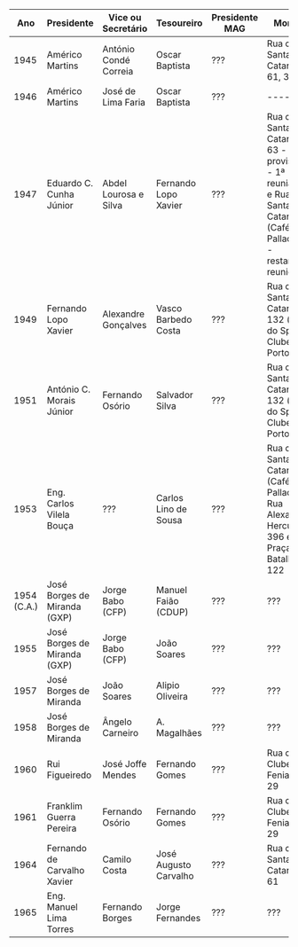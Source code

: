 | Ano   |     Presidente               | Vice ou Secretário     |       Tesoureiro       |   Presidente MAG |         Morada                  |
| ----  |       ---                    |       ---              |            ---         |       -----      |          ----                   |
| 1945  |     Américo Martins          | António Condé Correia  |       Oscar Baptista   |       ???        |       Rua de Santa Catarina, 61, 3º|
| 1946  |     Américo Martins          | José de Lima Faria     |       Oscar Baptista   |       ???        |       -----      |       Rua de Santa Catarina, 61, 3º|
| 1947  |     Eduardo C. Cunha Júnior  | Abdel Lourosa e Silva  |  Fernando Lopo Xavier  |       ???        |       Rua de Santa Catarina, 63 -provisória - 1ª reunião - e Rua de Santa Catarina (Café Palladium) - restantes reuniões|
| 1949  |     Fernando Lopo Xavier     | Alexandre Gonçalves    |  Vasco Barbedo Costa   |       ???        |       Rua de Santa Catarina, 132  (sede do Sport Clube do Porto) |
| 1951  |     António C. Morais Júnior | Fernando Osório        |  Salvador Silva        |       ???        |       Rua de Santa Catarina, 132  (sede do Sport Clube do Porto)? |
| 1953  |     Eng. Carlos Vilela Bouça |  ???                   |  Carlos Lino de Sousa  |       ???        |       Rua de Santa Catarina (Café Palladium), Rua Alexandre Herculano, 396 e Praça da Batalha, 122|
| 1954 (C.A.) | José Borges de Miranda (GXP) | Jorge Babo (CFP) |  Manuel Faião (CDUP)   |       ???        |       ??? |
| 1955 | José Borges de Miranda (GXP) | Jorge Babo (CFP)        |  João Soares           |       ???        |       ??? |
| 1957 | José Borges de Miranda       | João Soares             |  Alipio Oliveira       |       ???        |       ??? |
| 1958 | José Borges de Miranda       | Ângelo Carneiro         |  A. Magalhães          |       ???        |       ??? |
| 1960 | Rui Figueiredo               | José Joffe Mendes       | Fernando Gomes         |       ???        |       Rua do Clube Fenianos, 29 |
| 1961 | Franklim Guerra Pereira      | Fernando Osório         | Fernando Gomes         |       ???        |       Rua do Clube Fenianos, 29 |
| 1964 | Fernando de Carvalho Xavier  | Camilo Costa            | José Augusto Carvalho  |       ???        |       Rua de Santa Catarina, 61 |
| 1965 | Eng. Manuel Lima Torres      | Fernando Borges         | Jorge Fernandes        |       ???        |       ??? |
